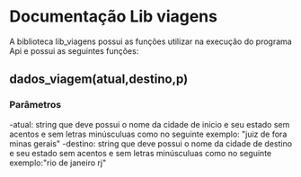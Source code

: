 # Documentação Lib viagens
A biblioteca lib_viagens possui as funções utilizar na execução do programa Api e possui as seguintes funções:

## dados_viagem(atual,destino,p)
### Parâmetros
-atual: string que deve possui o nome da cidade de inicio e seu estado sem acentos e sem letras minúsculuas  como no seguinte exemplo: "juiz de fora minas gerais"
-destino: string que deve possui o nome da cidade de destino e seu estado sem acentos e sem letras minúsculuas como no seguinte exemplo:"rio de janeiro rj"




